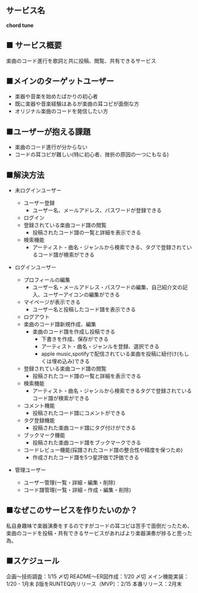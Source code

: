 ## サービス名
**chord tune**

## ■ サービス概要
楽曲のコード進行を歌詞と共に投稿、閲覧、共有できるサービス

## ■メインのターゲットユーザー
- 楽器や音楽を始めたばかりの初心者
- 既に楽器や音楽経験はあるが楽曲の耳コピが面倒な方
- オリジナル楽曲のコードを発信したい方

## ■ユーザーが抱える課題
- 楽曲のコード進行が分からない
- コードの耳コピが難しい(特に初心者、挫折の原因の一つにもなる)

## ■解決方法

- 未ログインユーザー
  - ユーザー登録
    - ユーザー名、メールアドレス、パスワードが登録できる
  - ログイン
  - 登録されている楽曲コード譜の閲覧
    - 投稿されたコード譜の一覧と詳細を表示できる
  - 検索機能
    - アーティスト・曲名・ジャンルから検索できる、タグで登録されているコード譜が検索ができる

- ログインユーザー
  - プロフィールの編集
    - ユーザー名・メールアドレス・パスワードの編集、自己紹介文の記入、ユーザーアイコンの編集ができる
  - マイページが表示できる
    - ユーザー名と投稿したコード譜を表示できる
  - ログアウト
  - 楽曲のコード譜新規作成、編集
    - 楽曲のコード譜を作成し投稿できる
	  - 下書きを作成、保存ができる
	  - アーティスト・曲名・ジャンルを登録、選択できる
	  - apple music,spotifyで配信されている楽曲を投稿に紐付け(もしくは埋め込み)できる
  - 登録されている楽曲コード譜の閲覧
    - 投稿されたコード譜の一覧と詳細を表示できる
  - 検索機能
    - アーティスト・曲名・ジャンルから検索できるタグで登録されているコード譜が検索ができる
  - コメント機能
    - 投稿されたコード譜にコメントができる
  - タグ登録機能
    - 投稿された楽曲コード譜にタグ付けができる
  - ブックマーク機能
    - 投稿された楽曲コード譜をブックマークできる
  - コードレビュー機能(採譜されたコード譜の整合性や精度を保つため)
    - 作成されたコード譜を5つ星評価で評価できる

- 管理ユーザー
  - ユーザー管理(一覧・詳細・編集・削除)
  - コード譜管理(一覧・詳細・作成・編集・削除)

## ■なぜこのサービスを作りたいのか？
私自身趣味で楽器演奏をするのですがコードの耳コピは苦手で面倒だったため、
楽曲のコードを投稿・共有できるサービスがあればより楽器演奏が捗ると思った為。

## ■スケジュール
企画〜技術調査：1/15 〆切
README〜ER図作成：1/20 〆切
メイン機能実装：1/20 - 1月末
β版をRUNTEQ内リリース（MVP）：2/15
本番リリース：2月末
